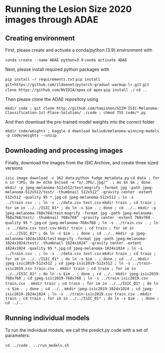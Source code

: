 # Running the Lesion Size 2020 images through ADAE

## Creating environment
First, please create and activate a conda/python (3.9) environment with

``conda create --name ADAE python=3.9``
``conda activate ADAE``

Next, please install required python packages with

``pip install -r requirements.txt``
``pip install git+https://github.com/ildoonet/pytorch-gradual-warmup-lr.git``
``git clone https://github.com/NVIDIA/apex``
``cd apex``
``pip install ./``
``cd ..``

Then please clone the ADAE repository using

``mkdir code ; git clone http://github.com/haqishen/SIIM-ISIC-Melanoma-Classification-1st-Place-Solution/ ./code ; chmod 755 code/*.py``

And then download the pre-trained model weights into the correct folder

``mkdir code/weights ; kaggle d download boliu0/melanoma-winning-models -p code/weights --unzip``

## Downloading and processing images
Finally, download the images from the ISIC Archive, and create three sized versions

``isic image download -c 162 data``
``python fudge_metadata.py``
``cd data ; for n in *JPG; do m=`echo $n|sed -e "s/.JPG/.jpg/"` ; mv $n $m ; done``
``mkdir -p jpeg-melanoma-512x512/test``
``mogrify -format jpg -path jpeg-melanoma-512x512/test/ -thumbnail 512x512^ -gravity center -extent 512x512 -quality 95 *.jpg``
``cd jpeg-melanoma-512x512 ; ln -s ../train.csv . ; ln -s ../data.csv test.csv``
``mkdir train ; cd train ; for im in ../../ISIC_01* ; do ln -s $im . ; done ; cd ../..``
``mkdir -p jpeg-melanoma-768x768/test``
``mogrify -format jpg -path jpeg-melanoma-768x768/test/ -thumbnail 768x768^ -gravity center -extent 768x768 -quality 95 *.jpg``
``cd jpeg-melanoma-768x768 ; ln -s ../train.csv . ; ln -s ../data.csv test.csv``
``mkdir train ; cd train ; for im in ../../ISIC_01* ; do ln -s $im . ; done ; cd ../..``
``mkdir -p jpeg-melanoma-1024x1024/test``
``mogrify -format jpg -path jpeg-melanoma-1024x1024/test/ -thumbnail 1024x1024^ -gravity center -extent 1024x1024 -quality 95 *.jpg``
``cd jpeg-melanoma-1024x1024 ; ln -s ../train.csv . ; ln -s ../data.csv test.csv``
``mkdir train ; cd train ; for im in ../../ISIC_01* ; do ln -s $im . ; done ; cd ../..``
``mkdir jpeg-isic2019-512x512 ; cd jpeg-isic2019-512x512 ; ln -s ../train-isic2019.csv train.csv .``
``mkdir train ; cd train ; for im in ../../ISIC_01* ; do ln -s $im . ; done ; cd ../..``
``mkdir jpeg-isic2019-768x768 ; cd jpeg-isic2019-768x768 ; ln -s ../train-isic2019.csv train.csv .``
``mkdir train ; cd train ; for im in ../../ISIC_01* ; do ln -s $im . ; done ; cd ../..``
``mkdir jpeg-isic2019-1024x1024 ; cd jpeg-isic2019-1024x1024 ; ln -s ../train-isic2019.csv train.csv .``
``mkdir train ; cd train ; for im in ../../ISIC_01* ; do ln -s $im . ; done ; cd ../..``

## Running individual models
To run the individual models, we call the predict.py code with a set of parameters:

``cd ../code``
``. ../run_models.sh``

